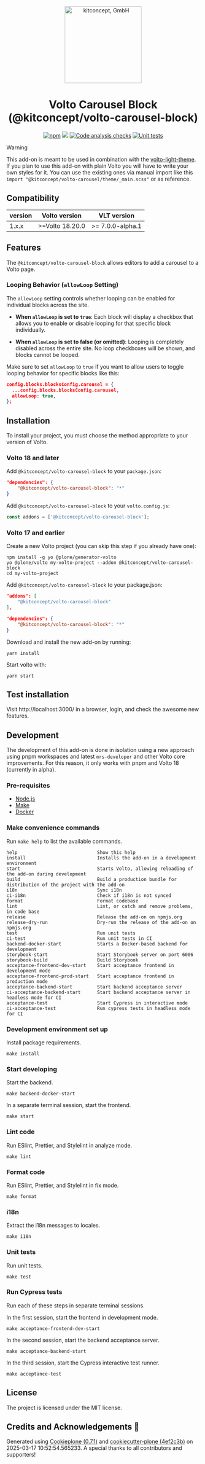 <div align="center">
<picture>
  <source width="200" media="(prefers-color-scheme: dark)" srcset="https://kitconcept.com/kitconcept-white.svg">
  <img width="200" alt="kitconcept, GmbH" src="https://kitconcept.com/kitconcept-black.svg">
</picture>

# Volto Carousel Block (@kitconcept/volto-carousel-block)

[![npm](https://img.shields.io/npm/v/@kitconcept/volto-carousel-block)](https://www.npmjs.com/package/@kitconcept/volto-carousel-block)
[![](https://img.shields.io/badge/-Storybook-ff4785?logo=Storybook&logoColor=white&style=flat-square)](https://kitconcept.github.io/volto-carousel-block/)
[![Code analysis checks](https://github.com/kitconcept/volto-carousel-block/actions/workflows/code.yml/badge.svg)](https://github.com/kitconcept/volto-carousel-block/actions/workflows/code.yml)
[![Unit tests](https://github.com/kitconcept/volto-carousel-block/actions/workflows/unit.yml/badge.svg)](https://github.com/kitconcept/volto-carousel-block/actions/workflows/unit.yml)

</div>

> [!WARNING]
> This add-on is meant to be used in combination with the [volto-light-theme](https://github.com/kitconcept/volto-light-theme). If you plan to use this add-on with plain Volto you will have to write your own styles for it. You can use the existing ones via manual import like this `import "@kitconcept/volto-carousel/theme/_main.scss"` or as reference.

## Compatibility

| version | Volto version | VLT version |
|-------------|---------------|-----------------------|
| 1.x.x       |   >=Volto 18.20.0  | >= 7.0.0-alpha.1 |

## Features

The `@kitconcept/volto-carousel-block` allows editors to add a carousel to a Volto page.

### Looping Behavior (`allowLoop` Setting)
The `allowLoop` setting controls whether looping can be enabled for individual blocks across the site.

- **When `allowLoop` is set to `true`**:
Each block will display a checkbox that allows you to enable or disable looping for that specific block individually.

- **When `allowLoop` is set to false (or omitted)**:
Looping is completely disabled across the entire site. No loop checkboxes will be shown, and blocks cannot be looped.

Make sure to set `allowLoop` to `true` if you want to allow users to toggle looping behavior for specific blocks like this:

```json
config.blocks.blocksConfig.carousel = {
  ...config.blocks.blocksConfig.carousel,
  allowLoop: true,
};
```

## Installation

To install your project, you must choose the method appropriate to your version of Volto.

### Volto 18 and later

Add `@kitconcept/volto-carousel-block` to your `package.json`:

```json
"dependencies": {
    "@kitconcept/volto-carousel-block": "*"
}
```

Add `@kitconcept/volto-carousel-block` to your `volto.config.js`:

```javascript
const addons = ['@kitconcept/volto-carousel-block'];
```


### Volto 17 and earlier

Create a new Volto project (you can skip this step if you already have one):

```shell
npm install -g yo @plone/generator-volto
yo @plone/volto my-volto-project --addon @kitconcept/volto-carousel-block
cd my-volto-project
```

Add `@kitconcept/volto-carousel-block` to your package.json:

```json
"addons": [
    "@kitconcept/volto-carousel-block"
],

"dependencies": {
    "@kitconcept/volto-carousel-block": "*"
}
```

Download and install the new add-on by running:

```shell
yarn install
```

Start volto with:

```shell
yarn start
```


## Test installation

Visit http://localhost:3000/ in a browser, login, and check the awesome new features.


## Development

The development of this add-on is done in isolation using a new approach using pnpm workspaces and latest `mrs-developer` and other Volto core improvements.
For this reason, it only works with pnpm and Volto 18 (currently in alpha).


### Pre-requisites

-   [Node.js](https://6.docs.plone.org/install/create-project.html#node-js)
-   [Make](https://6.docs.plone.org/install/create-project.html#make)
-   [Docker](https://6.docs.plone.org/install/create-project.html#docker)


### Make convenience commands

Run `make help` to list the available commands.

```text
help                             Show this help
install                          Installs the add-on in a development environment
start                            Starts Volto, allowing reloading of the add-on during development
build                            Build a production bundle for distribution of the project with the add-on
i18n                             Sync i18n
ci-i18n                          Check if i18n is not synced
format                           Format codebase
lint                             Lint, or catch and remove problems, in code base
release                          Release the add-on on npmjs.org
release-dry-run                  Dry-run the release of the add-on on npmjs.org
test                             Run unit tests
ci-test                          Run unit tests in CI
backend-docker-start             Starts a Docker-based backend for development
storybook-start                  Start Storybook server on port 6006
storybook-build                  Build Storybook
acceptance-frontend-dev-start    Start acceptance frontend in development mode
acceptance-frontend-prod-start   Start acceptance frontend in production mode
acceptance-backend-start         Start backend acceptance server
ci-acceptance-backend-start      Start backend acceptance server in headless mode for CI
acceptance-test                  Start Cypress in interactive mode
ci-acceptance-test               Run cypress tests in headless mode for CI
```

### Development environment set up

Install package requirements.

```shell
make install
```

### Start developing

Start the backend.

```shell
make backend-docker-start
```

In a separate terminal session, start the frontend.

```shell
make start
```

### Lint code

Run ESlint, Prettier, and Stylelint in analyze mode.

```shell
make lint
```

### Format code

Run ESlint, Prettier, and Stylelint in fix mode.

```shell
make format
```

### i18n

Extract the i18n messages to locales.

```shell
make i18n
```

### Unit tests

Run unit tests.

```shell
make test
```

### Run Cypress tests

Run each of these steps in separate terminal sessions.

In the first session, start the frontend in development mode.

```shell
make acceptance-frontend-dev-start
```

In the second session, start the backend acceptance server.

```shell
make acceptance-backend-start
```

In the third session, start the Cypress interactive test runner.

```shell
make acceptance-test
```

## License

The project is licensed under the MIT license.

## Credits and Acknowledgements 🙏

Generated using [Cookieplone (0.7.1)](https://github.com/plone/cookieplone) and [cookiecutter-plone (4ef2c3b)](https://github.com/plone/cookiecutter-plone/commit/4ef2c3bc541230519660d3d93adc3b49edeb369a) on 2025-03-17 10:52:54.565233. A special thanks to all contributors and supporters!
